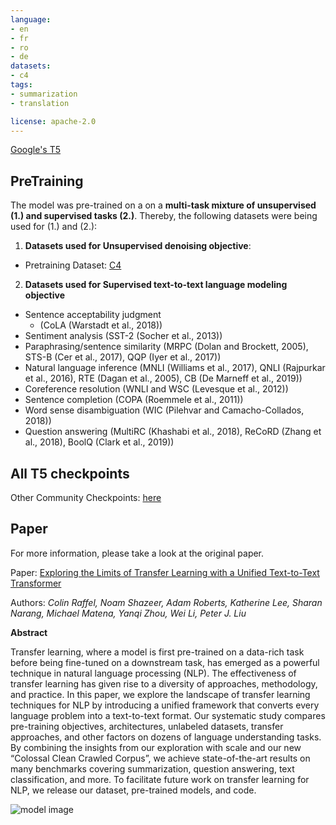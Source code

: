 ```yaml
---
language: 
- en
- fr
- ro
- de
datasets:
- c4
tags:
- summarization
- translation

license: apache-2.0
---
```


[Google's T5](https://ai.googleblog.com/2020/02/exploring-transfer-learning-with-t5.html) 

## PreTraining

The model was pre-trained on a on a **multi-task mixture of unsupervised (1.) and supervised tasks (2.)**.
Thereby, the following datasets were being used for (1.) and (2.):

1. **Datasets used for Unsupervised denoising objective**:

- Pretraining Dataset: [C4](https://huggingface.co/datasets/c4)

2. **Datasets used for Supervised text-to-text language modeling objective**

- Sentence acceptability judgment
  - (CoLA (Warstadt et al., 2018))
- Sentiment analysis (SST-2 (Socher et al., 2013))
- Paraphrasing/sentence similarity (MRPC (Dolan and Brockett, 2005), STS-B (Cer
et al., 2017), QQP (Iyer et al., 2017))
- Natural language inference (MNLI (Williams et al., 2017), QNLI (Rajpurkar et al.,
2016), RTE (Dagan et al., 2005), CB (De Marneff et al., 2019))
- Coreference resolution (WNLI and WSC (Levesque et al., 2012))
- Sentence completion (COPA (Roemmele et al., 2011))
- Word sense disambiguation (WIC (Pilehvar and Camacho-Collados, 2018))
- Question answering (MultiRC (Khashabi et al., 2018), ReCoRD (Zhang et al., 2018),
BoolQ (Clark et al., 2019))

## All T5 checkpoints

Other Community Checkpoints: [here](https://huggingface.co/models?search=t5)

## Paper

For more information, please take a look at the original paper.

Paper: [Exploring the Limits of Transfer Learning with a Unified Text-to-Text Transformer](https://arxiv.org/pdf/1910.10683.pdf)

Authors: *Colin Raffel, Noam Shazeer, Adam Roberts, Katherine Lee, Sharan Narang, Michael Matena, Yanqi Zhou, Wei Li, Peter J. Liu* 


**Abstract**

Transfer learning, where a model is first pre-trained on a data-rich task before being fine-tuned on a downstream task, has emerged as a powerful technique in natural language processing (NLP). The effectiveness of transfer learning has given rise to a diversity of approaches, methodology, and practice. In this paper, we explore the landscape of transfer learning techniques for NLP by introducing a unified framework that converts every language problem into a text-to-text format. Our systematic study compares pre-training objectives, architectures, unlabeled datasets, transfer approaches, and other factors on dozens of language understanding tasks. By combining the insights from our exploration with scale and our new “Colossal Clean Crawled Corpus”, we achieve state-of-the-art results on many benchmarks covering summarization, question answering, text classification, and more. To facilitate future work on transfer learning for NLP, we release our dataset, pre-trained models, and code.

![model image](https://camo.githubusercontent.com/623b4dea0b653f2ad3f36c71ebfe749a677ac0a1/68747470733a2f2f6d69726f2e6d656469756d2e636f6d2f6d61782f343030362f312a44304a31674e51663876727255704b657944387750412e706e67)

